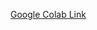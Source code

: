 [Google Colab Link](https://colab.research.google.com/drive/1atYXVcpD1F7CCZCn6UEO3ps7BUpkJsvO#scrollTo=fH-shTKq4UAE)

